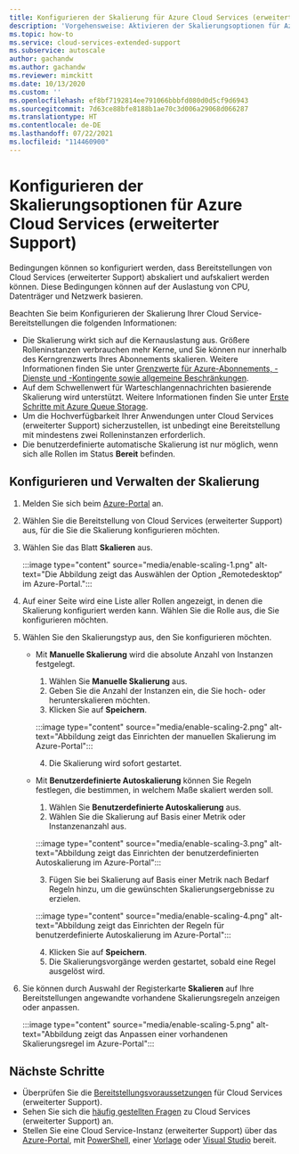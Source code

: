 ```yaml
---
title: Konfigurieren der Skalierung für Azure Cloud Services (erweiterter Support)
description: 'Vorgehensweise: Aktivieren der Skalierungsoptionen für Azure Cloud Services (erweiterter Support)'
ms.topic: how-to
ms.service: cloud-services-extended-support
ms.subservice: autoscale
author: gachandw
ms.author: gachandw
ms.reviewer: mimckitt
ms.date: 10/13/2020
ms.custom: ''
ms.openlocfilehash: ef8bf7192814ee791066bbbfd080d0d5cf9d6943
ms.sourcegitcommit: 7d63ce88bfe8188b1ae70c3d006a29068d066287
ms.translationtype: HT
ms.contentlocale: de-DE
ms.lasthandoff: 07/22/2021
ms.locfileid: "114460900"
---
```

# <a name="configure-scaling-options-with-azure-cloud-services-extended-support"></a>Konfigurieren der Skalierungsoptionen für Azure Cloud Services (erweiterter Support) 

Bedingungen können so konfiguriert werden, dass Bereitstellungen von Cloud Services (erweiterter Support) abskaliert und aufskaliert werden können. Diese Bedingungen können auf der Auslastung von CPU, Datenträger und Netzwerk basieren. 

Beachten Sie beim Konfigurieren der Skalierung Ihrer Cloud Service-Bereitstellungen die folgenden Informationen:
- Die Skalierung wirkt sich auf die Kernauslastung aus. Größere Rolleninstanzen verbrauchen mehr Kerne, und Sie können nur innerhalb des Kerngrenzwerts Ihres Abonnements skalieren. Weitere Informationen finden Sie unter [Grenzwerte für Azure-Abonnements, -Dienste und -Kontingente sowie allgemeine Beschränkungen](../azure-resource-manager/management/azure-subscription-service-limits.md).
- Auf dem Schwellenwert für Warteschlangennachrichten basierende Skalierung wird unterstützt. Weitere Informationen finden Sie unter [Erste Schritte mit Azure Queue Storage](../storage/queues/storage-dotnet-how-to-use-queues.md).
- Um die Hochverfügbarkeit Ihrer Anwendungen unter Cloud Services (erweiterter Support) sicherzustellen, ist unbedingt eine Bereitstellung mit mindestens zwei Rolleninstanzen erforderlich.
- Die benutzerdefinierte automatische Skalierung ist nur möglich, wenn sich alle Rollen im Status **Bereit** befinden.

## <a name="configure-and-manage-scaling"></a>Konfigurieren und Verwalten der Skalierung

1. Melden Sie sich beim [Azure-Portal](https://portal.azure.com) an. 
2. Wählen Sie die Bereitstellung von Cloud Services (erweiterter Support) aus, für die Sie die Skalierung konfigurieren möchten. 
3. Wählen Sie das Blatt **Skalieren** aus. 

    :::image type="content" source="media/enable-scaling-1.png" alt-text="Die Abbildung zeigt das Auswählen der Option „Remotedesktop“ im Azure-Portal.":::

4. Auf einer Seite wird eine Liste aller Rollen angezeigt, in denen die Skalierung konfiguriert werden kann. Wählen Sie die Rolle aus, die Sie konfigurieren möchten. 
5. Wählen Sie den Skalierungstyp aus, den Sie konfigurieren möchten.
    - Mit **Manuelle Skalierung** wird die absolute Anzahl von Instanzen festgelegt.
        1. Wählen Sie **Manuelle Skalierung** aus.
        2. Geben Sie die Anzahl der Instanzen ein, die Sie hoch- oder herunterskalieren möchten.
        3. Klicken Sie auf **Speichern**.

        :::image type="content" source="media/enable-scaling-2.png" alt-text="Abbildung zeigt das Einrichten der manuellen Skalierung im Azure-Portal":::

        4. Die Skalierung wird sofort gestartet. 
        
    - Mit **Benutzerdefinierte Autoskalierung** können Sie Regeln festlegen, die bestimmen, in welchem Maße skaliert werden soll. 
        1. Wählen Sie **Benutzerdefinierte Autoskalierung** aus.
        2. Wählen Sie die Skalierung auf Basis einer Metrik oder Instanzenanzahl aus.

        :::image type="content" source="media/enable-scaling-3.png" alt-text="Abbildung zeigt das Einrichten der benutzerdefinierten Autoskalierung im Azure-Portal":::

        3. Fügen Sie bei Skalierung auf Basis einer Metrik nach Bedarf Regeln hinzu, um die gewünschten Skalierungsergebnisse zu erzielen.

        :::image type="content" source="media/enable-scaling-4.png" alt-text="Abbildung zeigt das Einrichten der Regeln für benutzerdefinierte Autoskalierung im Azure-Portal":::

        4. Klicken Sie auf **Speichern**.
        5. Die Skalierungsvorgänge werden gestartet, sobald eine Regel ausgelöst wird.
        
6. Sie können durch Auswahl der Registerkarte **Skalieren** auf Ihre Bereitstellungen angewandte vorhandene Skalierungsregeln anzeigen oder anpassen.

    :::image type="content" source="media/enable-scaling-5.png" alt-text="Abbildung zeigt das Anpassen einer vorhandenen Skalierungsregel im Azure-Portal":::

## <a name="next-steps"></a>Nächste Schritte 
- Überprüfen Sie die [Bereitstellungsvoraussetzungen](deploy-prerequisite.md) für Cloud Services (erweiterter Support).
- Sehen Sie sich die [häufig gestellten Fragen](faq.yml) zu Cloud Services (erweiterter Support) an.
- Stellen Sie eine Cloud Service-Instanz (erweiterter Support) über das [Azure-Portal](deploy-portal.md), mit [PowerShell](deploy-powershell.md), einer [Vorlage](deploy-template.md) oder [Visual Studio](deploy-visual-studio.md) bereit.